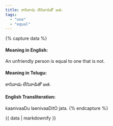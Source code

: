 ```yaml
---
title: కానివాడు లేనివాడితో జత.
tags:
  - "one"
  - "equal"
---
```


{% capture data %}
#### Meaning in English:
An unfriendly person is equal to one that is not.

#### Meaning in Telugu:
కానివాడు లేనివాడితో జత.

#### English Transliteration:
kaanivaaDu laenivaaDitO jata.
{% endcapture %}

<div class="notice">{{ data | markdownify }}</div>

